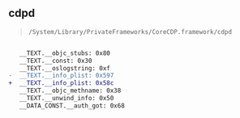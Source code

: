 ## cdpd

> `/System/Library/PrivateFrameworks/CoreCDP.framework/cdpd`

```diff

   __TEXT.__objc_stubs: 0x80
   __TEXT.__const: 0x30
   __TEXT.__oslogstring: 0xf
-  __TEXT.__info_plist: 0x597
+  __TEXT.__info_plist: 0x58c
   __TEXT.__objc_methname: 0x38
   __TEXT.__unwind_info: 0x50
   __DATA_CONST.__auth_got: 0x68

```

